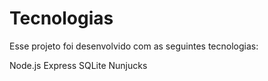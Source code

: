 # Tecnologias

Esse projeto foi desenvolvido com as seguintes tecnologias:

Node.js
Express
SQLite
Nunjucks
